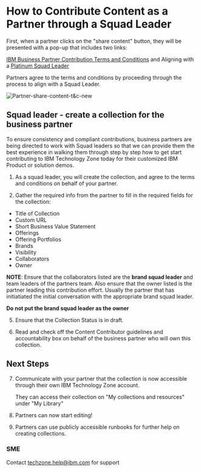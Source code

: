 # How to Contribute Content as a Partner through a Squad Leader

First, when a partner clicks on the "share content" button, they will be presented with a pop-up that includes two links: 

[IBM Business Partner Contribution Terms and Conditions](https://github.com/IBM/itz-support-public/blob/main/IBM-Technology-Zone/IBM-Technology-Zone-Runbooks/bp-contribution-agreement.md) and 
Aligning with a [Platinum Squad Leader](https://ibm.ent.box.com/v/squad-leader)

Partners agree to the terms and conditions by proceeding through the process to align with a Squad Leader.

![Partner-share-content-t&c-new](https://github.ibm.com/dte-support/private/blob/master/itz/itz-runbooks/Images/Partner-share-content-t%26c-new.png)



## Squad leader - create a collection for the business partner

To ensure consistency and compliant contributions, business partners are being directed to work with Squad leaders so that we can provide them the best experience in walking them through step by step how to get start contributing to IBM Technology Zone today for their customized IBM Product or solution demos. 

1. As a squad leader, you will create the collection, and agree to the terms and conditions on behalf of your partner. 

2. Gather the required info from the partner to fill in the required fields for the collection:
- Title of Collection
- Custom URL
- Short Business Value Statement
- Offerings
- Offering Portfolios
- Brands
- Visibility
- Collaborators
- Owner

**NOTE**: Ensure that the collaborators listed are the **brand squad leader** and team leaders of the partners team. Also ensure that the owner listed is the partner leading this contribution effort. Usually the partner that has initiatiated the initial conversation with the appropriate brand squad leader. 

**Do not put the brand squad leader as the owner**

5. Ensure that the Collection Status is in draft.

6. Read and check off the Content Contributor guidelines and accountability box on behalf of the business partner who will own this collection. 

## Next Steps

7. Communicate with your partner that the collection is now accessible through their own IBM Technology Zone account. 
   
   They can access their collection on "My collections and resources" under "My Library"
   
8. Partners can now start editing!

9. Partners can use publicly accessible runbooks for further help on creating collections. 

### SME

Contact techzone.help@ibm.com for support

